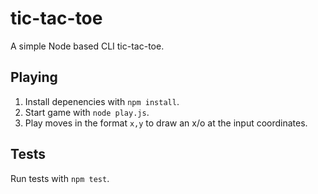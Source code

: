 # tic-tac-toe

A simple Node based CLI tic-tac-toe.

## Playing

1. Install depenencies with `npm install`.
2. Start game with `node play.js`.
3. Play moves in the format `x,y` to draw an x/o at the input coordinates.

## Tests

Run tests with `npm test`.
